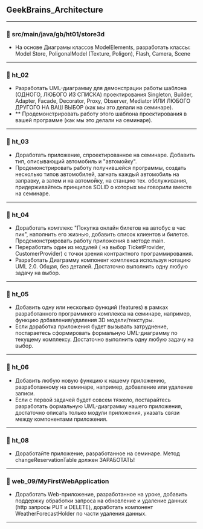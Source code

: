 ## GeekBrains_Architecture
--------------------

### 📌 src/main/java/gb/ht01/store3d
- На основе Диаграмы классов ModelElements, разработать классы: Model Store, PoligonalModel (Texture, Poligon), Flash, Camera, Scene
--------------------

### 📌 ht_02
- Разработать UML-диаграмму для демонстрации работы шаблона (ОДНОГО, ЛЮБОГО ИЗ СПИСКА) проектирования Singleton, Builder, Adapter, Facade,
Decorator, Proxy, Observer, Mediator ИЛИ ЛЮБОГО ДРУГОГО НА ВАШ ВЫБОР (как мы это делали на семинаре).
- ** Продемонстрировать работу этого шаблона проектирования в вашей программе (как мы это делали на семинаре).
--------------------

### 📌 ht_03
- Доработать приложение, спроектированное на семинаре. Добавить тип, описывающий автомобиль и "автомойку".
- Продемонстрировать работу получившейся программы, создать несколько типов автомобилей, загнать каждый автомобиль на заправку,
а затем и на автомойку, на станцию тех. обслуживания, придерживайтесь принципов SOLID о которых мы говорили вместе на семинаре.
--------------------

### 📌 ht_04
- Доработать комплекс "Покупка онлайн билетов на автобус в час пик", наполнить его жизнью, добавить список клиентов и билетов.
Продемонстрировать работу приложения в методе main.
- Переработать один из модулей ( на выбор TicketProvider, CustomerProvider) с точки зрения контрактного программирования.
- Разработать Диаграмму компонент комплекса используя нотацию UML 2.0. Общая, без деталей.
Достаточно выполнить одну любую задачу на выбор.
--------------------

### 📌 ht_05
- Добавить одну или несколько функций (features) в рамках разработанного программного комплекса на семинаре, например,
функцию добавления/удаления 3D модели/текстуры.
- Если доработка приложения будет вызывать затруднение, постараетесь сформировать формальную UML-диаграмму по текущему комплексу.
Достаточно выполнить одну любую задачу на выбор.
--------------------

### 📌 ht_06
- Добавить любую новую функцию к нашему приложению, разработанному на семинаре, например, добавление или удаление записи.
- Если с первой задачей будет совсем тяжело, постарайтесь разработать формальную UML-диаграмму нашего приложения,
достаточно описать только модули приложения, указать связи между компонентами приложения.
--------------------

### 📌 ht_08
- Доработайте приложение, разработанное на семинаре. Метод changeReservationTable должен ЗАРАБОТАТЬ!
--------------------

### 📌 web_09/MyFirstWebApplication
- Доработать Web-приложение, разработанное на уроке, добавить поддержку обработки запроса на обновление и удаление данных
(http запросы PUT и DELETE), доработать компонент WeatherForecastHolder по части удаления данных.
--------------------
